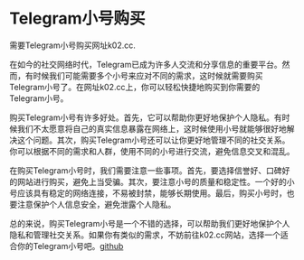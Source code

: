 # Telegram小号购买
需要Telegram小号购买网址k02.cc.

在如今的社交网络时代，Telegram已成为许多人交流和分享信息的重要平台。然而，有时候我们可能需要多个小号来应对不同的需求，这时候就需要购买Telegram小号了。在网址k02.cc上，你可以轻松快捷地购买到你需要的Telegram小号。

购买Telegram小号有许多好处。首先，它可以帮助你更好地保护个人隐私。有时候我们不太愿意将自己的真实信息暴露在网络上，这时候使用小号就能够很好地解决这个问题。其次，购买Telegram小号还可以让你更好地管理不同的社交关系。你可以根据不同的需求和人群，使用不同的小号进行交流，避免信息交叉和混乱。

在购买Telegram小号时，我们需要注意一些事项。首先，要选择信誉好、口碑好的网站进行购买，避免上当受骗。其次，要注意小号的质量和稳定性。一个好的小号应该具有稳定的网络连接，不易被封禁，能够长期使用。最后，购买小号时，也要注意保护个人信息安全，避免泄露个人隐私。

总的来说，购买Telegram小号是一个不错的选择，可以帮助我们更好地保护个人隐私和管理社交关系。如果你有类似的需求，不妨前往k02.cc网站，选择一个适合你的Telegram小号吧。[github](https://github.com)